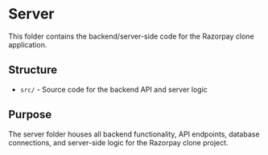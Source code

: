 # Server

This folder contains the backend/server-side code for the Razorpay clone application.

## Structure
- `src/` - Source code for the backend API and server logic

## Purpose
The server folder houses all backend functionality, API endpoints, database connections, and server-side logic for the Razorpay clone project.
